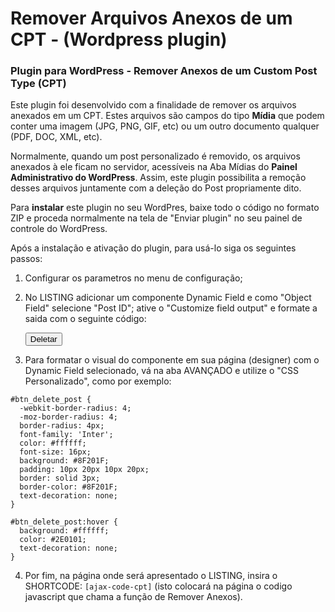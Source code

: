# Remover Arquivos Anexos de um CPT - (Wordpress plugin)
### Plugin para WordPress - Remover Anexos de um Custom Post Type (CPT)

Este plugin foi desenvolvido com a finalidade de remover os arquivos anexados em um CPT.  Estes arquivos são campos do tipo **Mídia** que podem conter uma imagem (JPG, PNG, GIF, etc) ou um outro documento qualquer (PDF, DOC, XML, etc).

Normalmente, quando um post personalizado é removido, os arquivos anexados à ele ficam no servidor, acessíveis na Aba Mídias do **Painel Administrativo do WordPress**.  Assim, este plugin possibilita a remoção desses arquivos juntamente com a deleção do Post propriamente dito.

Para **instalar** este plugin no seu WordPres, baixe todo o código no formato ZIP e proceda normalmente na tela de "Enviar plugin" no seu painel de controle do WordPress.

Após a instalação e ativação do plugin, para usá-lo siga os seguintes passos:

1) Configurar os parametros no menu de configuração;

2) No LISTING adicionar um componente Dynamic Field e como "Object Field" selecione "Post ID";  ative o "Customize field output" e formate a saida com o seguinte código:

	<button type="button" id="btn_delete_post" onclick="javascript: remover_cpt(%s);" ><i class="fa  fa-trash-alt"></i>  Deletar</button> 
3) Para formatar o visual do componente em sua página (designer) com o Dynamic Field selecionado, vá na aba AVANÇADO e utilize o "CSS Personalizado", como por exemplo:
```
#btn_delete_post {
  -webkit-border-radius: 4;
  -moz-border-radius: 4;
  border-radius: 4px;
  font-family: 'Inter';
  color: #ffffff;
  font-size: 16px;
  background: #8F201F;
  padding: 10px 20px 10px 20px;
  border: solid 3px;
  border-color: #8F201F;
  text-decoration: none;
}

#btn_delete_post:hover {
  background: #ffffff;
  color: #2E0101;
  text-decoration: none;
}
``` 
4) Por fim, na página onde será apresentado o LISTING, insira o SHORTCODE:   ```[ajax-code-cpt]```  (isto colocará na página o codigo javascript que chama a função de Remover Anexos).

